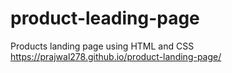 # product-leading-page
Products landing page using HTML and CSS  https://prajwal278.github.io/product-landing-page/

